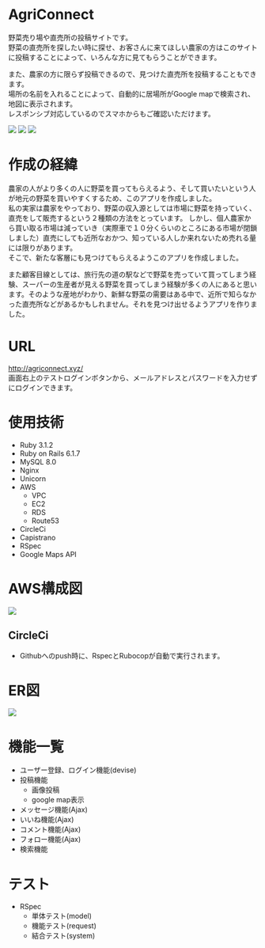 # AgriConnect
 野菜売り場や直売所の投稿サイトです。<br>
 野菜の直売所を探したい時に探せ、お客さんに来てほしい農家の方はこのサイトに投稿することによって、いろんな方に見てもらうことができます。<br>
 
 また、農家の方に限らず投稿できるので、見つけた直売所を投稿することもできます。<br>
 場所の名前を入れることによって、自動的に居場所がGoogle mapで検索され、地図に表示されます。<br>
 レスポンシブ対応しているのでスマホからもご確認いただけます。

 <img src="https://user-images.githubusercontent.com/100943868/222956477-f9cec8b0-f9c2-4204-8d95-f61070aca6b8.png">
 <img src= "https://user-images.githubusercontent.com/100943868/222951811-43e42981-093a-40ac-ad60-f122a0cf16ae.png">
 <img src= "https://user-images.githubusercontent.com/100943868/222951804-d7f958a2-5790-4226-8c2e-9171e24a1e5d.png">

# 作成の経緯
農家の人がより多くの人に野菜を買ってもらえるよう、そして買いたいという人が地元の野菜を買いやすくするため、このアプリを作成しました。<br>
私の実家は農家をやっており、野菜の収入源としては市場に野菜を持っていく、直売をして販売するという２種類の方法をとっています。
しかし、個人農家から買い取る市場は減っていき（実際車で１０分くらいのところにある市場が閉鎖しました）直売にしても近所なおかつ、知っている人しか来れないため売れる量には限りがあります。<br>
そこで、新たな客層にも見つけてもらえるようこのアプリを作成しました。<br>

また顧客目線としては、旅行先の道の駅などで野菜を売っていて買ってしまう経験、スーパーの生産者が見える野菜を買ってしまう経験が多くの人にあると思います。そのような産地がわかり、新鮮な野菜の需要はある中で、近所で知らなかった直売所などがあるかもしれません。それを見つけ出せるようアプリを作りました。
  
  

# URL
http://agriconnect.xyz/ <br>
画面右上のテストログインボタンから、メールアドレスとパスワードを入力せずにログインできます。

# 使用技術
- Ruby 3.1.2
- Ruby on Rails 6.1.7
- MySQL 8.0
- Nginx
- Unicorn
- AWS
  - VPC
  - EC2
  - RDS
  - Route53
- CircleCi
- Capistrano
- RSpec
- Google Maps API

# AWS構成図
<img src="https://user-images.githubusercontent.com/100943868/222156545-06eda726-21fb-4b01-9ed7-8ebcd29b0860.png">

## CircleCi
- Githubへのpush時に、RspecとRubocopが自動で実行されます。

# ER図
<img src="https://user-images.githubusercontent.com/100943868/225305440-74b7f463-b27f-4bbb-8c58-b76c207cdd0d.png">

# 機能一覧
- ユーザー登録、ログイン機能(devise)
- 投稿機能
  - 画像投稿
  - google map表示
- メッセージ機能(Ajax)  
- いいね機能(Ajax)
- コメント機能(Ajax)
- フォロー機能(Ajax)
- 検索機能

# テスト
- RSpec
  - 単体テスト(model)
  - 機能テスト(request)
  - 結合テスト(system)

